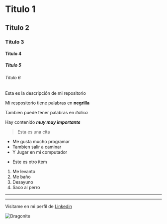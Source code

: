 # Titulo 1
## Titulo 2
### Titulo 3
#### Titulo 4
##### Titulo 5
###### Titulo 6

Esta es la descripción de mi repositorio

Mi respositorio tiene palabras en **negrilla**

Tambien puede tener palabras en *italica*

Hay contenido ***muy muy importante***

> Esta es una cita

- Me gusta mucho programar
- Tambien salir a caminar
- Y Jugar en mi computador
+ Este es otro item

1. Me levanto
2. Me baño
3. Desayuno
4. Saco al perro

***

---

Visitame en mi perfil de [Linkedin](https://www.linkedin.com/in/ingjuanmasuarez/)

![Dragonite](https://i5.walmartimages.com/asr/3ef43f96-6609-4c1e-8788-91c9fd36bffd.ea1873822db4e7f8ba9c27b313f87e28.png)
